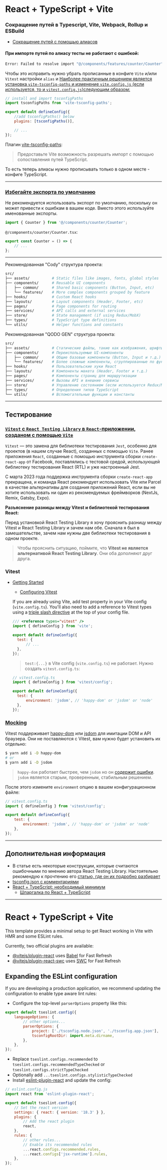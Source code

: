 # React + TypeScript + Vite

### Сокращение путей в Typescript, Vite, Webpack, Rollup и ESBuild

- [Сокращение путей с помощью алиасов ](https://vc.ru/dev/661503-sokrashenie-putei-s-pomoshyu-aliasov)

#### При импорте путей по алиасу тесты не работают с ошибкой:

```bash
Error: Failed to resolve import "@/components/features/counter/Counter" from "src/features/app/App.tsx". Does the file exist?
```

Чтобы это исправить нужно убрать прописанные в конфиге `Vite` и/или `Vitest` настройки `alias` и [Наиболее практичным решением является установка `vite-tsconfig-paths` и изменение `vite.config.js` (если используется, то и `vitest.config.js`)следующим образом:](https://stackoverflow.com/questions/77794583/how-can-i-add-alias-to-vitest-config-file)

```js
// install and import tsconfigPaths
import tsconfigPaths from 'vite-tsconfig-paths';

export default defineConfig({
	//add tsconfigPaths() below
	plugins: [tsconfigPaths()],

	// ...
});
```

Плагин [vite-tsconfig-paths](https://www.npmjs.com/package/vite-tsconfig-paths):

> Предоставьте Vite возможность разрешать импорт с помощью сопоставления путей TypeScript.

То есть теперь алиасы нужно прописывать только в одном месте - конфиге TypeScript.

<hr>

### [Избегайте экспорта по умолчанию](https://basarat.gitbook.io/typescript/main-1/defaultisbad)

Не рекомендуется использовать экспорт по умолчанию, поскольку он может привести к ошибкам в вашем коде. Вместо этого используйте именованные экспорты.

```js
import { Counter } from '@/components/counter/Counter';
```

`@/components/counter/Counter.tsx`:

```js
export const Counter = () => {
	// ...
};
```

<hr>

Рекомендованная "Cody" структура проекта:

```bash
src/
├── assets/          # Static files like images, fonts, global styles
├── components/      # Reusable UI components
│   ├── common/      # Shared basic components (Button, Input, etc)
│   └── features/    # More complex components grouped by feature
├── hooks/           # Custom React hooks
├── layouts/         # Layout components (Header, Footer, etc)
├── pages/           # Page components for routing
├── services/        # API calls and external services
├── store/           # State management (if using Redux/MobX)
├── types/           # TypeScript type definitions
└── utils/           # Helper functions and constants
```

Рекомендованная "QODO GEN" структура проекта:

```bash
src/
├── assets/          # Статические файлы, такие как изображения, шрифты, глобальные стили
├── components/      # Переиспользуемые UI-компоненты
│   ├── common/      # Общие базовые компоненты (Button, Input и т.д.)
│   └── features/    # Более сложные компоненты, сгруппированные по функциям
├── hooks/           # Пользовательские хуки React
├── layouts/         # Компоненты макета (Header, Footer и т.д.)
├── pages/           # Компоненты страниц для маршрутизации
├── services/        # Вызовы API и внешние сервисы
├── store/           # Управление состоянием (если используется Redux/MobX)
├── types/           # Определения типов TypeScript
└── utils/           # Вспомогательные функции и константы
```

<hr>

## Тестирование

### [`Vitest` с `React Testing Library` в `React`-приложении, созданом с помощью `Vite`](https://victorbruce82.medium.com/vitest-with-react-testing-library-in-react-created-with-vite-3552f0a9a19a)

`Vitest` — это замена для библиотеки тестирования `Jest`, особенно для проектов (в нашем случае React), созданных с помощью `Vite`. Ранее приложения `React`, созданные с помощью инструмента сборки `create-react-app` от Facebook, поставлялись с тестовой средой, использующей библиотеку тестирования React (RTL) и уже настроенный Jest.

С марта 2023 года поддержка инструмента сборки `create-react-app` прекращена, и команда React рекомендует использовать Vite или Parcel в качестве альтернативы для создания приложений React, если вы не хотите использовать ни один из рекомендуемых фреймворков (NextJs, Remix, Gatsby, Expo).

**Разъяснение разницы между Vitest и библиотекой тестирования React:**

Перед установкой React Testing Library я хочу прояснить разницу между Vitest и React Testing Library и зачем нам обе. Сначала я был в замешательстве, зачем нам нужны две библиотеки тестирования в одном проекте.

> Чтобы прояснить ситуацию, поймите, что **Vitest не является альтернативой React Testing Library**. Они оба дополняют друг друга.

### Vitest

- [Getting Started ](https://vitest.dev/guide/)

  - [Configuring Vitest ](https://vitest.dev/guide/#configuring-vitest)

  If you are already using Vite, add test property in your Vite config (`vite.config.ts`). You'll also need to add a reference to Vitest types using a [triple slash directive](https://www.typescriptlang.org/docs/handbook/triple-slash-directives.html#-reference-types-) at the top of your config file.

  ```js
  /// <reference types="vitest" />
  import { defineConfig } from 'vite';

  export default defineConfig({
  	test: {
  		// ...
  	},
  });
  ```

  > `test:{...}` в Vite config (`vite.config.ts`) не работает. Нужно создать `vitest.config.ts`:

  ```js
  // vitest.config.ts
  import { defineConfig } from 'vitest/config';

  export default defineConfig({
  	test: {
  		environment: 'jsdom', // 'happy-dom' or 'jsdom' or 'node'
  	},
  });
  ```

### [Mocking](https://vitest.dev/guide/features.html#mocking)

Vitest поддерживает [happy-dom](https://github.com/capricorn86/happy-dom) или [jsdom](https://github.com/jsdom/jsdom) для имитации DOM и API браузера. Они не поставляются с Vitest, вам нужно будет установить их отдельно:

```bash
$ yarn add i -D happy-dom
# or
$ yarn add i -D jsdom
```

> `happy-dom` работает быстрее, чем `jsdom` но он [содержит ошибки](https://github.com/vitest-dev/vitest/discussions/1607). `jsdom` является старым, проверенным, стабильным решением.

После этого измените `environment` опцию в вашем конфигурационном файле:

```js
// vitest.config.ts
import { defineConfig } from 'vitest/config';

export default defineConfig({
	test: {
		environment: 'jsdom', // 'happy-dom' or 'jsdom' or 'node'
	},
});
```

<hr>

## Дополнительная информация

- В статье есть некоторые конструкции, которые считаются ошибочными по мнению автора React Testing Library. Настоятельно рекомендую к прочтению его [статью, где он их подробно разбирает](https://kentcdodds.com/blog/common-mistakes-with-react-testing-library)
- [tsconfig.json с комментариями](https://gist.github.com/KRostyslav/82a25c469ffa6652825d58537ac6bc22)
- [React + TypeScript: необходимый минимум](https://habr.com/ru/companies/timeweb/articles/707744/)
  - [Шпаргалка по React + TypeScript](https://my-js.org/docs/cheatsheet/react-typescript/)

<hr>

# React + TypeScript + Vite

This template provides a minimal setup to get React working in Vite with HMR and some ESLint rules.

Currently, two official plugins are available:

- [@vitejs/plugin-react](https://github.com/vitejs/vite-plugin-react/blob/main/packages/plugin-react/README.md) uses [Babel](https://babeljs.io/) for Fast Refresh
- [@vitejs/plugin-react-swc](https://github.com/vitejs/vite-plugin-react-swc) uses [SWC](https://swc.rs/) for Fast Refresh

## Expanding the ESLint configuration

If you are developing a production application, we recommend updating the configuration to enable type aware lint rules:

- Configure the top-level `parserOptions` property like this:

```js
export default tseslint.config({
	languageOptions: {
		// other options...
		parserOptions: {
			project: ['./tsconfig.node.json', './tsconfig.app.json'],
			tsconfigRootDir: import.meta.dirname,
		},
	},
});
```

- Replace `tseslint.configs.recommended` to `tseslint.configs.recommendedTypeChecked` or `tseslint.configs.strictTypeChecked`
- Optionally add `...tseslint.configs.stylisticTypeChecked`
- Install [eslint-plugin-react](https://github.com/jsx-eslint/eslint-plugin-react) and update the config:

```js
// eslint.config.js
import react from 'eslint-plugin-react';

export default tseslint.config({
	// Set the react version
	settings: { react: { version: '18.3' } },
	plugins: {
		// Add the react plugin
		react,
	},
	rules: {
		// other rules...
		// Enable its recommended rules
		...react.configs.recommended.rules,
		...react.configs['jsx-runtime'].rules,
	},
});
```
